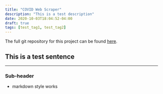 ```yaml
---
title: "COVID Web Scraper"
description: "This is a test description"
date: 2020-10-03T18:04:52-04:00
draft: true
tags: [test_tag1, test_tag2]
---
```


The full git repository for this project can be found [here](https://github.com/andy-j-block/COVID_Web_Scraper).

## This is a test sentence
***
### Sub-header
* markdown style works